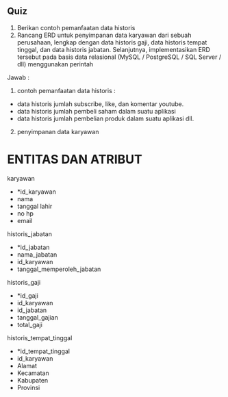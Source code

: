 <h2 b >Quiz </h2>

1. Berikan contoh pemanfaatan data historis
2. Rancang ERD untuk penyimpanan data karyawan dari sebuah perusahaan, lengkap dengan data historis gaji, data historis tempat tinggal, dan data historis jabatan. Selanjutnya, implementasikan ERD tersebut pada basis data relasional (MySQL / PostgreSQL / SQL Server / dll) menggunakan perintah


Jawab : 

1. contoh pemanfaatan data historis :
- data historis jumlah subscribe, like, dan komentar youtube.
- data historis jumlah pembeli saham dalam suatu aplikasi
- data historis jumlah pembelian produk dalam suatu aplikasi dll.



2. penyimpanan data karyawan

<h1 b >ENTITAS DAN ATRIBUT</h1>

karyawan
- *id_karyawan
- nama  
- tanggal lahir 
- no hp 
- email  


historis_jabatan
- *id_jabatan
- nama_jabatan
- id_karyawan
- tanggal_memperoleh_jabatan

historis_gaji
- *id_gaji
- id_karyawan
- id_jabatan
- tanggal_gajian
- total_gaji

historis_tempat_tinggal
- *id_tempat_tinggal
- id_karyawan
- Alamat
- Kecamatan
- Kabupaten
- Provinsi

